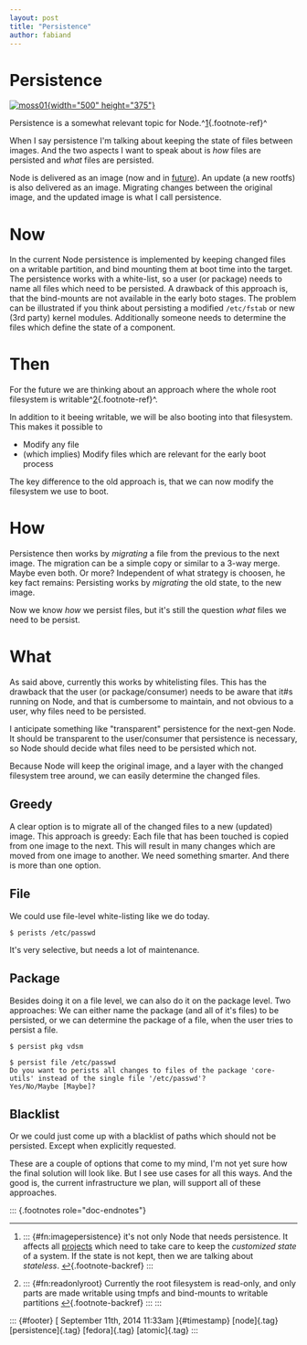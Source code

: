 ```yaml
---
layout: post
title: "Persistence"
author: fabiand
---
```



Persistence
===========

[![moss01](https://farm1.staticflickr.com/27/54713863_8017abe3ca.jpg){width="500"
height="375"}](https://www.flickr.com/photos/blakeemrys/54713863 "moss01 by Blake Emrys, on Flickr")

Persistence is a somewhat relevant topic for
Node.^[1](#fn:imagepersistence){.footnote-ref}^

When I say persistence I'm talking about keeping the state of files
between images. And the two aspects I want to speak about is *how* files
are persisted and *what* files are persisted.

Node is delivered as an image (now and in
[future](http://dummdida.tumblr.com/post/97207385480/node-is-moving)).
An update (a new rootfs) is also delivered as an image. Migrating
changes between the original image, and the updated image is what I call
persistence.

Now
===

In the current Node persistence is implemented by keeping changed files
on a writable partition, and bind mounting them at boot time into the
target. The persistence works with a white-list, so a user (or package)
needs to name all files which need to be persisted. A drawback of this
approach is, that the bind-mounts are not available in the early boto
stages. The problem can be illustrated if you think about persisting a
modified `/etc/fstab` or new (3rd party) kernel modules. Additionally
someone needs to determine the files which define the state of a
component.

Then
====

For the future we are thinking about an approach where the whole root
filesystem is writable^[2](#fn:readonlyroot){.footnote-ref}^.

In addition to it beeing writable, we will be also booting into that
filesystem. This makes it possible to

-   Modify any file
-   (which implies) Modify files which are relevant for the early boot
    process

The key difference to the old approach is, that we can now modify the
filesystem we use to boot.

How
===

Persistence then works by *migrating* a file from the previous to the
next image. The migration can be a simple copy or similar to a 3-way
merge. Maybe even both. Or more? Independent of what strategy is
choosen, he key fact remains: Persisting works by *migrating* the old
state, to the new image.

Now we know *how* we persist files, but it's still the question *what*
files we need to be persist.

What
====

As said above, currently this works by whitelisting files. This has the
drawback that the user (or package/consumer) needs to be aware that
it\#s running on Node, and that is cumbersome to maintain, and not
obvious to a user, why files need to be persisted.

I anticipate something like "transparent" persistence for the next-gen
Node. It should be transparent to the user/consumer that persistence is
necessary, so Node should decide what files need to be persisted which
not.

Because Node will keep the original image, and a layer with the changed
filesystem tree around, we can easily determine the changed files.

Greedy
------

A clear option is to migrate all of the changed files to a new (updated)
image. This approach is greedy: Each file that has been touched is
copied from one image to the next. This will result in many changes
which are moved from one image to another. We need something smarter.
And there is more than one option.

File
----

We could use file-level white-listing like we do today.

    $ perists /etc/passwd

It's very selective, but needs a lot of maintenance.

Package
-------

Besides doing it on a file level, we can also do it on the package
level. Two approaches: We can either name the package (and all of it's
files) to be persisted, or we can determine the package of a file, when
the user tries to persist a file.

    $ persist pkg vdsm

    $ persist file /etc/passwd
    Do you want to perists all changes to files of the package 'core-utils' instead of the single file '/etc/passwd'?
    Yes/No/Maybe [Maybe]?

Blacklist
---------

Or we could just come up with a blacklist of paths which should not be
persisted. Except when explicitly requested.

These are a couple of options that come to my mind, I'm not yet sure how
the final solution will look like. But I see use cases for all this
ways. And the good is, the current infrastructure we plan, will support
all of these approaches.

::: {.footnotes role="doc-endnotes"}

------------------------------------------------------------------------

1.  ::: {#fn:imagepersistence}
    it's not only Node that needs persistence. It affects all
    [projects](http://www.projectatomic.io/) which need to take care to
    keep the *customized state* of a system. If the state is not kept,
    then we are talking about
    *stateless*. [↩︎](#fnref:imagepersistence){.footnote-backref}
    :::

2.  ::: {#fn:readonlyroot}
    Currently the root filesystem is read-only, and only parts are made
    writable using tmpfs and bind-mounts to writable
    partitions [↩︎](#fnref:readonlyroot){.footnote-backref}
    :::
:::

::: {#footer}
[ September 11th, 2014 11:33am ]{#timestamp} [node]{.tag}
[persistence]{.tag} [fedora]{.tag} [atomic]{.tag}
:::
